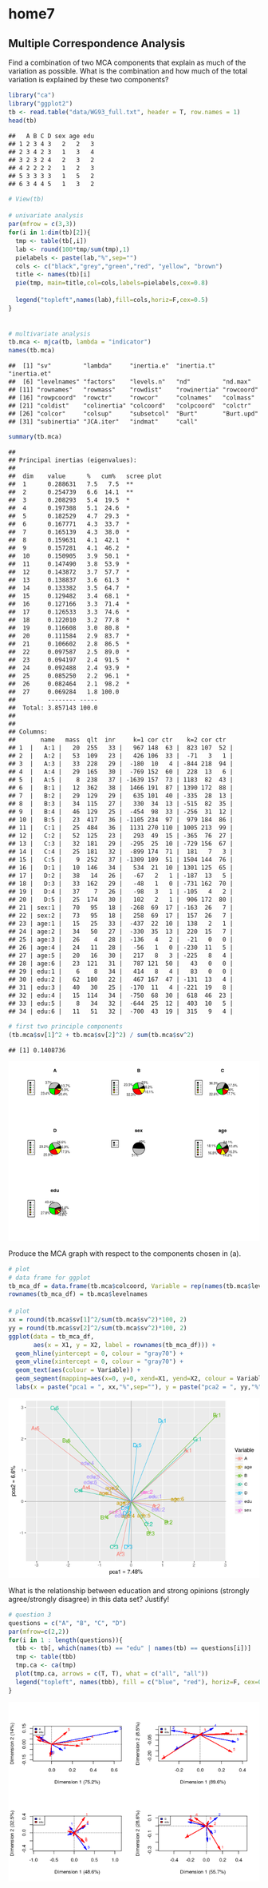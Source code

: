 home7
================

Multiple Correspondence Analysis
--------------------------------

Find a combination of two MCA components that explain as much of the variation as possible. What is the combination and how much of the total variation is explained by these two components?

``` r
library("ca")
library("ggplot2")
tb <- read.table("data/WG93_full.txt", header = T, row.names = 1)
head(tb)
```

    ##   A B C D sex age edu
    ## 1 2 3 4 3   2   2   3
    ## 2 3 4 2 3   1   3   4
    ## 3 2 3 2 4   2   3   2
    ## 4 2 2 2 2   1   2   3
    ## 5 3 3 3 3   1   5   2
    ## 6 3 4 4 5   1   3   2

``` r
# View(tb)

# univariate analysis
par(mfrow = c(3,3))
for(i in 1:dim(tb)[2]){
  tmp <- table(tb[,i])
  lab <- round(100*tmp/sum(tmp),1)
  pielabels <- paste(lab,"%",sep="")
  cols <- c("black","grey","green","red", "yellow", "brown")
  title <- names(tb)[i]
  pie(tmp, main=title,col=cols,labels=pielabels,cex=0.8)
  
  legend("topleft",names(lab),fill=cols,horiz=F,cex=0.5)
}


# multivariate analysis
tb.mca <- mjca(tb, lambda = "indicator")
names(tb.mca)
```

    ##  [1] "sv"         "lambda"     "inertia.e"  "inertia.t"  "inertia.et"
    ##  [6] "levelnames" "factors"    "levels.n"   "nd"         "nd.max"    
    ## [11] "rownames"   "rowmass"    "rowdist"    "rowinertia" "rowcoord"  
    ## [16] "rowpcoord"  "rowctr"     "rowcor"     "colnames"   "colmass"   
    ## [21] "coldist"    "colinertia" "colcoord"   "colpcoord"  "colctr"    
    ## [26] "colcor"     "colsup"     "subsetcol"  "Burt"       "Burt.upd"  
    ## [31] "subinertia" "JCA.iter"   "indmat"     "call"

``` r
summary(tb.mca)
```

    ## 
    ## Principal inertias (eigenvalues):
    ## 
    ##  dim    value      %   cum%   scree plot               
    ##  1      0.288631   7.5   7.5  **                       
    ##  2      0.254739   6.6  14.1  **                       
    ##  3      0.208293   5.4  19.5  *                        
    ##  4      0.197388   5.1  24.6  *                        
    ##  5      0.182529   4.7  29.3  *                        
    ##  6      0.167771   4.3  33.7  *                        
    ##  7      0.165139   4.3  38.0  *                        
    ##  8      0.159631   4.1  42.1  *                        
    ##  9      0.157281   4.1  46.2  *                        
    ##  10     0.150905   3.9  50.1  *                        
    ##  11     0.147490   3.8  53.9  *                        
    ##  12     0.143872   3.7  57.7  *                        
    ##  13     0.138837   3.6  61.3  *                        
    ##  14     0.133382   3.5  64.7  *                        
    ##  15     0.129482   3.4  68.1  *                        
    ##  16     0.127166   3.3  71.4  *                        
    ##  17     0.126533   3.3  74.6  *                        
    ##  18     0.122010   3.2  77.8  *                        
    ##  19     0.116608   3.0  80.8  *                        
    ##  20     0.111584   2.9  83.7  *                        
    ##  21     0.106602   2.8  86.5  *                        
    ##  22     0.097587   2.5  89.0  *                        
    ##  23     0.094197   2.4  91.5  *                        
    ##  24     0.092488   2.4  93.9  *                        
    ##  25     0.085250   2.2  96.1  *                        
    ##  26     0.082464   2.1  98.2  *                        
    ##  27     0.069284   1.8 100.0                           
    ##         -------- -----                                 
    ##  Total: 3.857143 100.0                                 
    ## 
    ## 
    ## Columns:
    ##       name   mass  qlt  inr     k=1 cor ctr    k=2 cor ctr  
    ## 1  |   A:1 |   20  255   33 |   967 148  63 |  823 107  52 |
    ## 2  |   A:2 |   53  109   23 |   426 106  33 |  -71   3   1 |
    ## 3  |   A:3 |   33  228   29 |  -180  10   4 | -844 218  94 |
    ## 4  |   A:4 |   29  165   30 |  -769 152  60 |  228  13   6 |
    ## 5  |   A:5 |    8  238   37 | -1639 157  73 | 1183  82  43 |
    ## 6  |   B:1 |   12  362   38 |  1466 191  87 | 1390 172  88 |
    ## 7  |   B:2 |   29  129   29 |   635 101  40 | -335  28  13 |
    ## 8  |   B:3 |   34  115   27 |   330  34  13 | -515  82  35 |
    ## 9  |   B:4 |   46  129   25 |  -454  98  33 | -256  31  12 |
    ## 10 |   B:5 |   23  417   36 | -1105 234  97 |  979 184  86 |
    ## 11 |   C:1 |   25  484   36 |  1131 270 110 | 1005 213  99 |
    ## 12 |   C:2 |   52  125   23 |   293  49  15 | -365  76  27 |
    ## 13 |   C:3 |   32  181   29 |  -295  25  10 | -729 156  67 |
    ## 14 |   C:4 |   25  181   32 |  -899 174  71 |  181   7   3 |
    ## 15 |   C:5 |    9  252   37 | -1309 109  51 | 1504 144  76 |
    ## 16 |   D:1 |   10  146   34 |   534  21  10 | 1301 125  65 |
    ## 17 |   D:2 |   38   14   26 |   -67   2   1 | -187  13   5 |
    ## 18 |   D:3 |   33  162   29 |   -48   1   0 | -731 162  70 |
    ## 19 |   D:4 |   37    7   26 |   -98   3   1 | -105   4   2 |
    ## 20 |   D:5 |   25  174   30 |   102   2   1 |  906 172  80 |
    ## 21 | sex:1 |   70   95   18 |  -268  69  17 | -163  26   7 |
    ## 22 | sex:2 |   73   95   18 |   258  69  17 |  157  26   7 |
    ## 23 | age:1 |   15   25   33 |  -437  22  10 |  138   2   1 |
    ## 24 | age:2 |   34   50   27 |  -330  35  13 |  220  15   7 |
    ## 25 | age:3 |   26    4   28 |  -136   4   2 |  -21   0   0 |
    ## 26 | age:4 |   24   11   28 |   -56   1   0 | -230  11   5 |
    ## 27 | age:5 |   20   16   30 |   217   8   3 | -225   8   4 |
    ## 28 | age:6 |   23  121   31 |   787 121  50 |   43   0   0 |
    ## 29 | edu:1 |    6    8   34 |   414   8   4 |   83   0   0 |
    ## 30 | edu:2 |   62  180   22 |   467 167  47 | -131  13   4 |
    ## 31 | edu:3 |   40   30   25 |  -170  11   4 | -221  19   8 |
    ## 32 | edu:4 |   15  114   34 |  -750  68  30 |  618  46  23 |
    ## 33 | edu:5 |    8   34   32 |  -644  25  12 |  403  10   5 |
    ## 34 | edu:6 |   11   51   32 |  -700  43  19 |  315   9   4 |

``` r
# first two principle components
(tb.mca$sv[1]^2 + tb.mca$sv[2]^2) / sum(tb.mca$sv^2)
```

    ## [1] 0.1408736

![](home7_files/figure-markdown_github/cars-1.png)

Produce the MCA graph with respect to the components chosen in (a).

``` r
# plot
# data frame for ggplot
tb_mca_df = data.frame(tb.mca$colcoord, Variable = rep(names(tb.mca$levels.n), tb.mca$levels.n))
rownames(tb_mca_df) = tb.mca$levelnames

# plot
xx = round(tb.mca$sv[1]^2/sum(tb.mca$sv^2)*100, 2)
yy = round(tb.mca$sv[2]^2/sum(tb.mca$sv^2)*100, 2)
ggplot(data = tb_mca_df, 
       aes(x = X1, y = X2, label = rownames(tb_mca_df))) +
  geom_hline(yintercept = 0, colour = "gray70") +
  geom_vline(xintercept = 0, colour = "gray70") +
  geom_text(aes(colour = Variable)) +
  geom_segment(mapping=aes(x=0, y=0, xend=X1, yend=X2, colour = Variable), arrow=arrow(length=unit(0.2,"cm")), size=0.3) + 
  labs(x = paste("pca1 = ", xx,"%",sep=""), y = paste("pca2 = ", yy,"%",sep="")) 
```

![](home7_files/figure-markdown_github/unnamed-chunk-1-1.png)

What is the relationship between education and strong opinions (strongly agree/strongly disagree) in this data set? Justify!

``` r
# question 3
questions = c("A", "B", "C", "D")
par(mfrow=c(2,2))
for(i in 1 : length(questions)){
  tbb <- tb[, which(names(tb) == "edu" | names(tb) == questions[i])]
  tmp <- table(tbb)
  tmp.ca <- ca(tmp)
  plot(tmp.ca, arrows = c(T, T), what = c("all", "all"))
  legend("topleft", names(tbb), fill = c("blue", "red"), horiz=F, cex=0.5)
}
```

![](home7_files/figure-markdown_github/unnamed-chunk-2-1.png)
